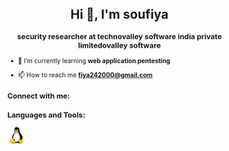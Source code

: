 <h1 align="center">Hi 👋, I'm soufiya</h1>
<h3 align="center">security researcher at technovalley software india private limitedovalley software</h3>

- 🌱 I’m currently learning **web application pentesting**

- 📫 How to reach me **fiya242000@gmail.com**

<h3 align="left">Connect with me:</h3>
<p align="left">
</p>

<h3 align="left">Languages and Tools:</h3>
<p align="left"> <a href="https://www.linux.org/" target="_blank" rel="noreferrer"> <img src="https://raw.githubusercontent.com/devicons/devicon/master/icons/linux/linux-original.svg" alt="linux" width="40" height="40"/> </a> </p>
